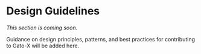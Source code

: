 # Design Guidelines

_This section is coming soon._

Guidance on design principles, patterns, and best practices for contributing to Gato-X will be added here.
